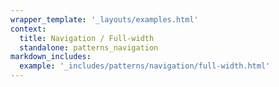 ```yaml
---
wrapper_template: '_layouts/examples.html'
context:
  title: Navigation / Full-width
  standalone: patterns_navigation
markdown_includes:
  example: '_includes/patterns/navigation/full-width.html'
---
```

